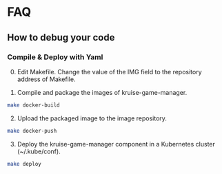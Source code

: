 # FAQ

## How to debug your code

### Compile & Deploy with Yaml

0) Edit Makefile. Change the value of the IMG field to the repository address of Makefile.

1) Compile and package the images of kruise-game-manager.

```bash
make docker-build
```

2) Upload the packaged image to the image repository.

```bash
make docker-push
```

3) Deploy the kruise-game-manager component in a Kubernetes cluster (~/.kube/conf).

```bash
make deploy
```


